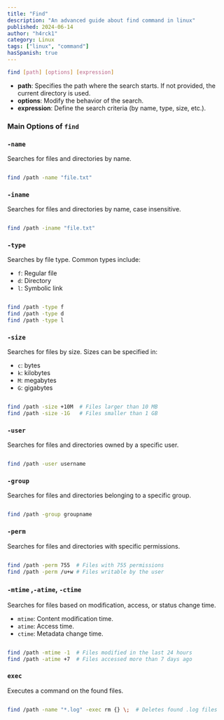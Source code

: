```yaml
---
title: "Find"
description: "An advanced guide about find command in linux"
published: 2024-06-14
author: "h4rck1"
category: Linux
tags: ["linux", "command"]
hasSpanish: true
---
```


```bash
find [path] [options] [expression]
```

- **path**: Specifies the path where the search starts. If not provided, the current directory is used.
- **options**: Modify the behavior of the search.
- **expression**: Define the search criteria (by name, type, size, etc.).

### Main Options of `find`

### **`-name`**

Searches for files and directories by name.

```bash

find /path -name "file.txt"

```

### **`-iname`**

Searches for files and directories by name, case insensitive.

```bash

find /path -iname "file.txt"

```

### **`-type`**

Searches by file type. Common types include:

- `f`: Regular file
- `d`: Directory
- `l`: Symbolic link

```bash

find /path -type f
find /path -type d
find /path -type l

```

### **`-size`**

Searches for files by size. Sizes can be specified in:

- `c`: bytes
- `k`: kilobytes
- `M`: megabytes
- `G`: gigabytes

```bash

find /path -size +10M  # Files larger than 10 MB
find /path -size -1G   # Files smaller than 1 GB

```

### **`-user`**

Searches for files and directories owned by a specific user.

```bash

find /path -user username

```

### **`-group`**

Searches for files and directories belonging to a specific group.

```bash

find /path -group groupname

```

### **`-perm`**

Searches for files and directories with specific permissions.

```bash

find /path -perm 755  # Files with 755 permissions
find /path -perm /u+w # Files writable by the user

```

### **`-mtime` ,`-atime`, `-ctime`**

Searches for files based on modification, access, or status change time.

- `mtime`: Content modification time.
- `atime`: Access time.
- `ctime`: Metadata change time.

```bash

find /path -mtime -1  # Files modified in the last 24 hours
find /path -atime +7  # Files accessed more than 7 days ago

```

### **`exec`**

Executes a command on the found files.

```bash

find /path -name "*.log" -exec rm {} \;  # Deletes found .log files

```
